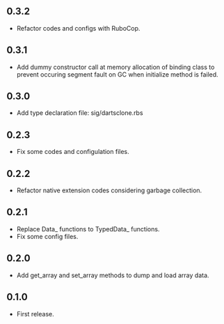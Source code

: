 ## 0.3.2
- Refactor codes and configs with RuboCop.

## 0.3.1
- Add dummy constructor call at memory allocation of binding class to prevent occuring segment fault on GC when initialize method is failed.

## 0.3.0
- Add type declaration file: sig/dartsclone.rbs

## 0.2.3
- Fix some codes and configulation files.

## 0.2.2
- Refactor native extension codes considering garbage collection.

## 0.2.1
- Replace Data_ functions to TypedData_ functions.
- Fix some config files.

## 0.2.0
- Add get_array and set_array methods to dump and load array data.

## 0.1.0
- First release.
